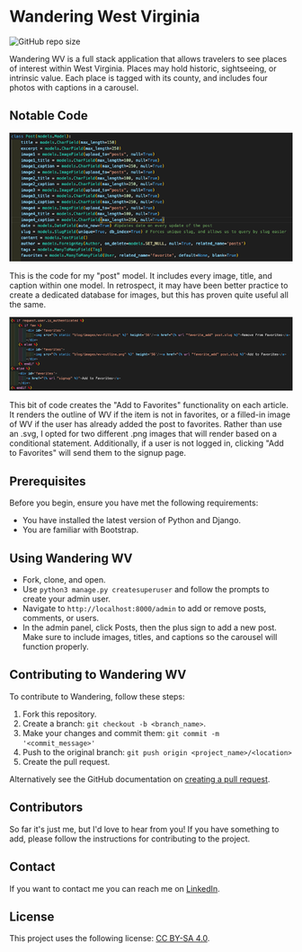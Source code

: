 # Wandering West Virginia

<!--- These are examples. See https://shields.io for others or to customize this set of shields. You might want to include dependencies, project status and licence info here --->
![GitHub repo size](https://img.shields.io/github/repo-size/amanda-posey/wandering-wv-rerolled)

Wandering WV is a full stack application that allows travelers to see places of interest within West Virginia. Places may hold historic, sightseeing, or intrinsic value. Each place is tagged with its county, and includes four photos with captions in a carousel.

## Notable Code
![Code snippet](static/images/post_model_snippet.png)

This is the code for my "post" model. It includes every image, title, and caption within one model. In retrospect, it may have been better practice to create a dedicated database for images, but this has proven quite useful all the same. 

![Favorites code](static/images/favorites_code.png)

This bit of code creates the "Add to Favorites" functionality on each article. It renders the outline of WV if the item is not in favorites, or a filled-in image of WV if the user has already added the post to favorites. Rather than use an .svg, I opted for two different .png images that will render based on a conditional statement. Additionally, if a user is not logged in, clicking "Add to Favorites" will send them to the signup page.

## Prerequisites

Before you begin, ensure you have met the following requirements:
<!--- These are just example requirements. Add, duplicate or remove as required --->
* You have installed the latest version of Python and Django.
* You are familiar with Bootstrap.

## Using Wandering WV

* Fork, clone, and open. 
* Use `python3 manage.py createsuperuser` and follow the prompts to create your admin user.
* Navigate to `http://localhost:8000/admin` to add or remove posts, comments, or users. 
* In the admin panel, click Posts, then the plus sign to add a new post. Make sure to include images, titles, and captions so the carousel will function properly.

## Contributing to Wandering WV
<!--- If your README is long or you have some specific process or steps you want contributors to follow, consider creating a separate CONTRIBUTING.md file--->
To contribute to Wandering, follow these steps:

1. Fork this repository.
2. Create a branch: `git checkout -b <branch_name>`.
3. Make your changes and commit them: `git commit -m '<commit_message>'`
4. Push to the original branch: `git push origin <project_name>/<location>`
5. Create the pull request.

Alternatively see the GitHub documentation on [creating a pull request](https://help.github.com/en/github/collaborating-with-issues-and-pull-requests/creating-a-pull-request).

## Contributors

So far it's just me, but I'd love to hear from you! If you have something to add, please follow the instructions for contributing to the project.

## Contact

If you want to contact me you can reach me on [LinkedIn](https://www.linkedin.com/in/amanda-posey-software-engineer/).

## License
<!--- If you're not sure which open license to use see https://choosealicense.com/--->

This project uses the following license: [CC BY-SA 4.0](https://creativecommons.org/licenses/by-sa/4.0/).